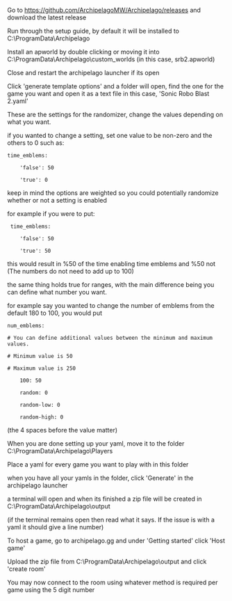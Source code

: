 Go to
https://github.com/ArchipelagoMW/Archipelago/releases
and download the latest release


Run through the setup guide, by default it will be installed to C:\ProgramData\Archipelago


Install an apworld by double clicking or moving it into C:\ProgramData\Archipelago\custom_worlds (in this case, srb2.apworld)


Close and restart the archipelago launcher if its open


Click 'generate template options' and a folder will open, find the one for the game you want and open it as a text file in this case, 'Sonic Robo Blast 2.yaml'


These are the settings for the randomizer, change the values depending on what you want.


if you wanted to change a setting, set one value to be non-zero and the others to 0 such as:

    time_emblems:
  
        'false': 50
    
        'true': 0


keep in mind the options are weighted so you could potentially randomize whether or not a setting is enabled


for example if you were to put:

     time_emblems:

        'false': 50
    
        'true': 50

this would result in %50 of the time enabling time emblems and %50 not
(The numbers do not need to add up to 100)

the same thing holds true for ranges, with the main difference being you can define what number you want.

for example say you wanted to change the number of emblems from the default 180 to 100, you would put

    num_emblems:
  
    # You can define additional values between the minimum and maximum values.
    
    # Minimum value is 50
    
    # Maximum value is 250
    
        100: 50
    
        random: 0
    
        random-low: 0
    
        random-high: 0

(the 4 spaces before the value matter)


When you are done setting up your yaml, move it to the folder C:\ProgramData\Archipelago\Players

Place a yaml for every game you want to play with in this folder

when you have all your yamls in the folder, click 'Generate' in the archipelago launcher

a terminal will open and when its finished a zip file will be created in C:\ProgramData\Archipelago\output

(if the terminal remains open then read what it says. If the issue is with a yaml it should give a line number)


To host a game, go to archipelago.gg and under 'Getting started' click 'Host game'

Upload the zip file from C:\ProgramData\Archipelago\output and click 'create room'

You may now connect to the room using whatever method is required per game using the 5 digit number
